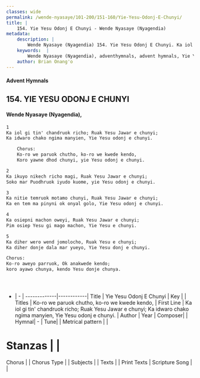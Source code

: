 ```yaml
---
classes: wide
permalink: /wende-nyasaye/101-200/151-160/Yie-Yesu-Odonj-E-Chunyi/
title: |
    154. Yie Yesu Odonj E Chunyi - Wende Nyasaye (Nyagendia)
metadata:
    description: |
        Wende Nyasaye (Nyagendia) 154. Yie Yesu Odonj E Chunyi. Ka iol gi tin' chandruok richo; Ruak Yesu Jawar e chunyi; Ka idwaro chako ngima manyien, Yie Yesu odonj e chunyi.  	Chorus: 	Ko-ro we paruok chutho, ko-ro we kwede kendo,  	Koro yawne dhod chunyi, yie Yesu odonj e chunyi.  
    keywords:  |
        Wende Nyasaye (Nyagendia), adventhymnals, advent hymnals, Yie Yesu Odonj E Chunyi, Ka iol gi tin' chandruok richo; Ruak Yesu Jawar e chunyi; Ka idwaro chako ngima manyien, Yie Yesu odonj e chunyi.. Ko-ro we paruok chutho, ko-ro we kwede kendo, 
    author: Brian Onang'o
---
```


#### Advent Hymnals
## 154. YIE YESU ODONJ E CHUNYI
####  Wende Nyasaye (Nyagendia),

```txt
1
Ka iol gi tin' chandruok richo; Ruak Yesu Jawar e chunyi;
Ka idwaro chako ngima manyien, Yie Yesu odonj e chunyi.

	Chorus:
	Ko-ro we paruok chutho, ko-ro we kwede kendo, 
	Koro yawne dhod chunyi, yie Yesu odonj e chunyi.

2
Ka ikuyo nikech richo magi, Ruak Yesu Jawar e chunyi; 
Soko mar Puodhruok iyudo kuome, yie Yesu odonj e chunyi.

3
Ka nitie temruok motamo chunyi, Ruak Yesu Jawar e chunyi;
Ka en tem ma pinyni ok onyal golo, Yie Yesu odonj e chunyi.

4
Ka osiepni machon oweyi, Ruak Yesu Jawar e chunyi; 
Pim osiep Yesu gi mago machon, Yie Yesu e chunyi.

5
Ka diher wero wend jomolocho, Ruak Yesu e chunyi; 
Ka diher donje dala mar yueyo, Yie Yesu donj e chunyi.

Chorus:
Ko-ro aweyo parruok, Ok anakwede kendo; 
koro ayawo chunya, kendo Yesu donje chunya.





```

- |   -  |
-------------|------------|
Title | Yie Yesu Odonj E Chunyi |
Key |  |
Titles | Ko-ro we paruok chutho, ko-ro we kwede kendo,  |
First Line | Ka iol gi tin' chandruok richo; Ruak Yesu Jawar e chunyi; Ka idwaro chako ngima manyien, Yie Yesu odonj e chunyi. |
Author | 
Year | 
Composer| |
Hymnal|  - |
Tune|  |
Metrical pattern | |
# Stanzas |  |
Chorus |  |
Chorus Type |  |
Subjects | |
Texts |  |
Print Texts | 
Scripture Song |  |
    
